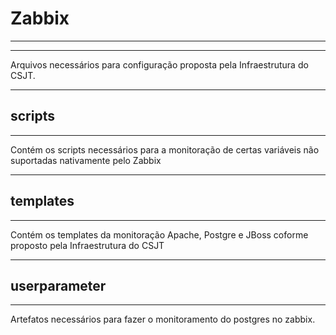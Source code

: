 # Zabbix
--------

--------
Arquivos necessários para configuração proposta pela  Infraestrutura do CSJT.

--------
## scripts
--------
Contém os scripts necessários para a monitoração de certas variáveis não suportadas nativamente pelo Zabbix

--------
## templates
--------
Contém os templates da monitoração Apache, Postgre e JBoss coforme proposto pela Infraestrutura do CSJT

--------
## userparameter
--------
Artefatos necessários para fazer o monitoramento do postgres no zabbix.
